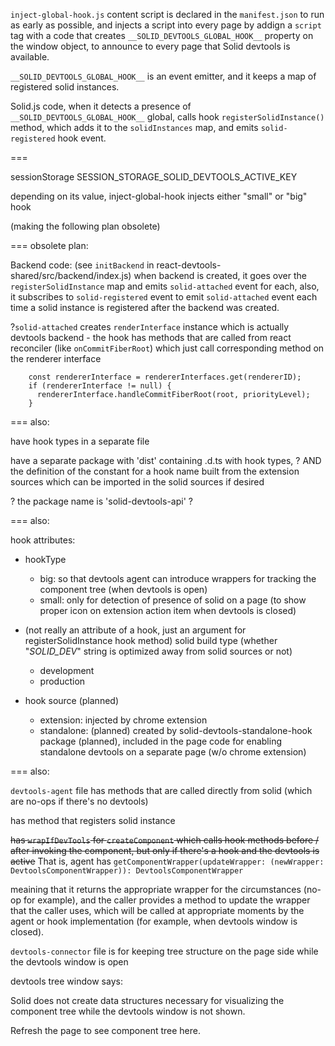 

`inject-global-hook.js` content script is declared in the `manifest.json` to run as early as possible, and
injects a script into every page by addign a `script` tag with a code that creates `__SOLID_DEVTOOLS_GLOBAL_HOOK__` 
property on the window object, to announce to every page that Solid devtools is available.

`__SOLID_DEVTOOLS_GLOBAL_HOOK__` is an event emitter, and it keeps a map of registered solid instances.

Solid.js code, when it detects a presence of `__SOLID_DEVTOOLS_GLOBAL_HOOK__` global, calls hook `registerSolidInstance()` method,
which adds it to the `solidInstances` map, and emits `solid-registered` hook event.


=== 

sessionStorage SESSION_STORAGE_SOLID_DEVTOOLS_ACTIVE_KEY

depending on its value, inject-global-hook injects either "small" or "big" hook

(making the following plan obsolete)

=== obsolete plan: 

Backend code: (see `initBackend` in react-devtools-shared/src/backend/index.js) when backend is created, it goes over the `registerSolidInstance` map and emits `solid-attached` event for each,
also, it subscribes to `solid-registered` event to emit `solid-attached` event each time a solid instance is registered after the backend was created.

?`solid-attached` creates `renderInterface` instance which is actually devtools backend - the hook has methods that are called from react
reconciler (like `onCommitFiberRoot`) which just call corresponding method on the renderer interface 
```
    const rendererInterface = rendererInterfaces.get(rendererID);
    if (rendererInterface != null) {
      rendererInterface.handleCommitFiberRoot(root, priorityLevel);
    }

```

=== also:

have hook types in a separate file

have a separate package with 'dist' containing .d.ts with hook types,
? AND the definition of the constant for a hook name
built from the extension sources
which can be imported in the solid sources if desired

? the package name is 'solid-devtools-api' ?

=== also:

hook attributes:

- hookType
    - big: so that devtools agent can introduce wrappers for tracking the component tree (when devtools is open)
    - small: only for detection of presence of solid on a page (to show proper icon on extension action item when devtools is closed)

- (not really an attribute of a hook, just an argument for registerSolidInstance hook method) solid build type (whether "_SOLID_DEV_" string is optimized away from solid sources or not)

    - development
    - production

- hook source (planned)
    - extension: injected by chrome extension 
    - standalone: (planned) created by solid-devtools-standalone-hook package (planned), included in the page code for enabling standalone devtools on a separate page (w/o chrome extension)

=== also: 

`devtools-agent` file has methods that are called directly from solid (which are no-ops if there's no devtools)

has method that registers solid instance 

~~has `wrapIfDevTools` for `createComponent` which calls hook methods before / after invoking the component, but only if there's a hook
and the devtools is active~~
That is, agent has `getComponentWrapper(updateWrapper: (newWrapper: DevtoolsComponentWrapper)): DevtoolsComponentWrapper`

meaining that it returns the appropriate wrapper for the circumstances (no-op for example),
and the caller provides a method to update the wrapper that the caller uses,
which will be called at appropriate moments by the agent or hook implementation (for example, when devtools window is closed).



`devtools-connector` file is for keeping tree structure on the page side while the devtools window is open

devtools tree window says:

Solid does not create data structures necessary for visualizing the component tree while the devtools window is not shown.

Refresh the page to see component tree here.
